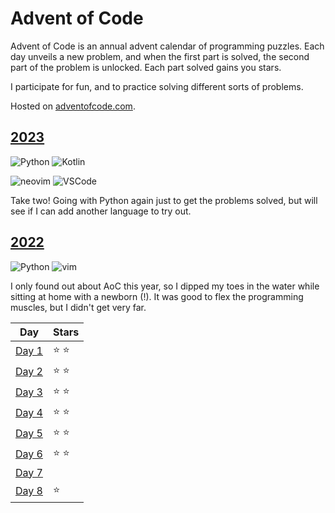 # Advent of Code 

Advent of Code is an annual advent calendar of programming puzzles. Each day unveils a new problem, and when the first part is solved, the second part of the problem is unlocked. Each part solved gains you stars. 

I participate for fun, and to practice solving different sorts of problems. 

Hosted on [adventofcode.com](https://adventofcode.com/). 

## [2023](/2023) 

![Python](https://img.shields.io/badge/Python-3776AB?style=for-the-badge&logo=python&logoColor=white)
![Kotlin](https://img.shields.io/badge/Kotlin-0095D5?&style=for-the-badge&logo=kotlin&logoColor=white)

![neovim](https://img.shields.io/badge/NeoVim-%2357A143.svg?&style=for-the-badge&logo=neovim&logoColor=white)
![VSCode](https://img.shields.io/badge/Visual_Studio_Code-0078D4?style=for-the-badge&logo=visual%20studio%20code&logoColor=white
)

Take two! Going with Python again just to get the problems solved, but will see if I can add another language to try out. 

## [2022](https://adventofcode.com/2022/) 

![Python](https://img.shields.io/badge/Python-3776AB?style=for-the-badge&logo=python&logoColor=white)
![vim](https://img.shields.io/badge/VIM-%2311AB00.svg?&style=for-the-badge&logo=vim&logoColor=white)

I only found out about AoC this year, so I dipped my toes in the water while sitting at home with a newborn (!). It was good to flex the programming muscles, but I didn't get very far. 

| Day | Stars  |
|-------|---|
| [Day 1](https://adventofcode.com/2022/day/1) | ⭐ ⭐  | 
| [Day 2](https://adventofcode.com/2022/day/2) | ⭐ ⭐  | 
| [Day 3](https://adventofcode.com/2022/day/3) | ⭐ ⭐  | 
| [Day 4](https://adventofcode.com/2022/day/4) | ⭐ ⭐  | 
| [Day 5](https://adventofcode.com/2022/day/5) | ⭐ ⭐  | 
| [Day 6](https://adventofcode.com/2022/day/6) | ⭐ ⭐  | 
| [Day 7](https://adventofcode.com/2022/day/7) |   | 
| [Day 8](https://adventofcode.com/2022/day/8) | ⭐ | 
